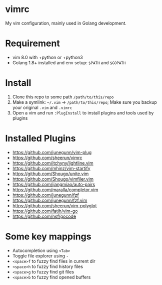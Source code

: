 # vimrc

My vim configuration, mainly used in Golang development.

# Requirement

- vim 8.0 with +python or +python3
- Golang 1.8+ installed and env setup: `$PATH` and `$GOPATH`

# Install

1. Clone this repo to some path `/path/to/this/repo`
2. Make a symlink: `~/.vim` -> `/path/to/this/repo`; Make sure you backup your original `.vim` and `.vimrc`
3. Open a vim and run `:PlugInstall` to install plugins and tools used by plugins

# Installed Plugins

- https://github.com/junegunn/vim-plug
- https://github.com/sheerun/vimrc
- https://github.com/itchyny/lightline.vim
- https://github.com/mhinz/vim-startify
- https://github.com/Shougo/unite.vim
- https://github.com/Shougo/vimfiler.vim
- https://github.com/jiangmiao/auto-pairs
- https://github.com/maralla/completor.vim
- https://github.com/junegunn/fzf
- https://github.com/junegunn/fzf.vim
- https://github.com/sheerun/vim-polyglot
- https://github.com/fatih/vim-go
- https://github.com/nsf/gocode

# Some key mappings

- Autocompletion using `<Tab>`
- Toggle file explorer using `-`
- `<space>f` to fuzzy find files in current dir
- `<space>h` to fuzzy find history files
- `<space>g` to fuzzy find git files
- `<space>b` to fuzzy find opened buffers

